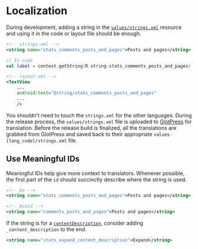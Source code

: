 # Localization

During development, adding a string in the [`values/strings.xml`](../WordPress/src/main/res/values/strings.xml) resource and using it in the code or layout file should be enough. 

```xml
<!-- strings.xml -->
<string name="stats_comments_posts_and_pages">Posts and pages</string>
```

```kotlin
// In code
val label = context.getString(R.string.stats_comments_posts_and_pages)
```

```xml
<!-- layout.xml -->
<TextView
    ...
    android:text="@string/stats_comments_posts_and_pages"
    ...
    />
```

You shouldn't need to touch the `strings.xml` for the other languages. During the release process, the `values/strings.xml` file is uploaded to [GlotPress](https://translate.wordpress.org/projects/apps/android/) for translation. Before the release build is finalized, all the translations are grabbed from GlotPress and saved back to their appropriate `values-[lang_code]/strings.xml` file.

## Use Meaningful IDs

Meaningful IDs help give more context to translators. Whenever possible, the first part of the `id` should succinctly describe where the string is used. 

```xml
<!-- Do -->
<string name="stats_comments_posts_and_pages">Posts and pages</string>
```

```xml
<!-- Avoid -->
<string name="comments_posts_and_pages">Posts and pages</string>
```

If the string is for a [`contentDescription`](https://developer.android.com/reference/android/view/View.html#attr_android:contentDescription), consider adding `_content_description` to the end.

```xml
<string name="stats_expand_content_description">Expand</string>
```

